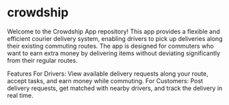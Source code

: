 # crowdship
Welcome to the Crowdship App repository! This app provides a flexible and efficient courier delivery system, enabling drivers to pick up deliveries along their existing commuting routes. The app is designed for commuters who want to earn extra money by delivering items without deviating significantly from their regular routes.

Features
For Drivers: View available delivery requests along your route, accept tasks, and earn money while commuting.
For Customers: Post delivery requests, get matched with nearby drivers, and track the delivery in real time.
